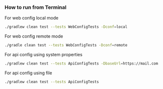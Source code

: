 ### How to run from Terminal
For web config local mode
```bash
./gradlew clean test --tests WebConfigTests -Dconf=local
```
For web config remote mode
```bash
./gradle clean test --tests WebConfigTests -Dconf=remote
```

For api config using system properties
```bash
./gradlew clean test --tests ApiConfigTests -DbaseUrl=https://mail.com -Dtoken=123 
```
For api config using file
```bash
./gradlew clean test --tests ApiConfigTests
```
